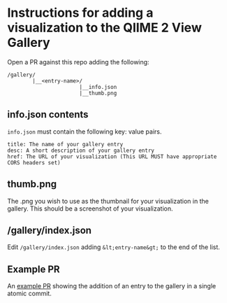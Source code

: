 # Instructions for adding a visualization to the QIIME 2 View Gallery

Open a PR against this repo adding the following:

```
/gallery/
        |__<entry-name>/
                       |__info.json
                       |__thumb.png
```

## info.json contents

`info.json` must contain the following key: value pairs.

```
title: The name of your gallery entry
desc: A short description of your gallery entry
href: The URL of your visualization (This URL MUST have appropriate CORS headers set)
```

## thumb.png

The .png you wish to use as the thumbnail for your visualization in the gallery. This should be a screenshot of your visualization.

## /gallery/index.json

Edit `/gallery/index.json` adding `&lt;entry-name&gt;` to the end of the list.

## Example PR

An [example PR](https://github.com/qiime2/q2view-gallery/pull/8) showing the addition of an entry to the gallery in a single atomic commit.